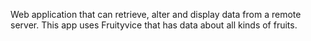 Web application that can retrieve, alter and display data from a remote server.
This app uses Fruityvice that has data about all kinds of fruits.
